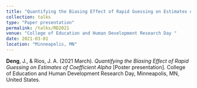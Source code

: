 ```yaml
---
title: "Quantifying the Biasing Effect of Rapid Guessing on Estimates of Coefficient Alpha"
collection: talks
type: "Paper presentation"
permalink: /talks/RD2021
venue: "College of Education and Human Development Research Day "
date: 2021-03-01
location: "Minneapolis, MN"
---
```



**Deng**, J., & Rios, J. A. (2021 March). <i>Quantifying the Biasing Effect of Rapid Guessing on Estimates of Coefficient Alpha </i>[Poster presentation]. College of Education and Human Development Research Day, Minneapolis, MN, United States. 